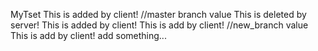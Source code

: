 MyTset
This is added by client!	//master branch value
This is deleted by server!
This is added by client!
This is add by client!		//new_branch value
This is add by client!
add something...

